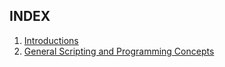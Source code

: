 ## INDEX

<ol class="index-list">
    <li>
        <a href="?file=bash/introductions.md">Introductions</a>
    </li>       
    <li>
        <a href="?file=bash/generalConcepts.md">General Scripting and Programming Concepts</a>
    </li>
</ol>


